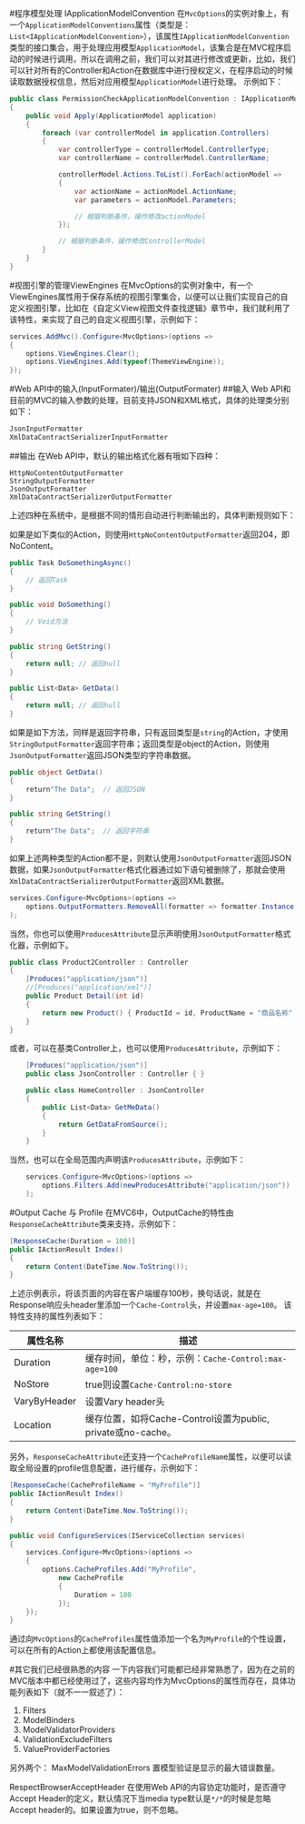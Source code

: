 #程序模型处理 IApplicationModelConvention
在`MvcOptions`的实例对象上，有一个`ApplicationModelConventions`属性（类型是：`List<IApplicationModelConvention>`），该属性`IApplicationModelConvention`类型的接口集合，用于处理应用模型`ApplicationModel`，该集合是在MVC程序启动的时候进行调用，所以在调用之前，我们可以对其进行修改或更新，比如，我们可以针对所有的Controller和Action在数据库中进行授权定义，在程序启动的时候读取数据授权信息，然后对应用模型`ApplicationModel`进行处理。 示例如下：
```csharp
public class PermissionCheckApplicationModelConvention : IApplicationModelConvention
{
    public void Apply(ApplicationModel application)
    {
        foreach (var controllerModel in application.Controllers)
        {
            var controllerType = controllerModel.ControllerType;
            var controllerName = controllerModel.ControllerName;

            controllerModel.Actions.ToList().ForEach(actionModel =>
            {
                var actionName = actionModel.ActionName;
                var parameters = actionModel.Parameters;

                // 根据判断条件，操作修改actionModel
            });

            // 根据判断条件，操作修改ControllerModel
        }
    }
}
```

#视图引擎的管理ViewEngines
在MvcOptions的实例对象中，有一个ViewEngines属性用于保存系统的视图引擎集合，以便可以让我们实现自己的自定义视图引擎，比如在《自定义View视图文件查找逻辑》章节中，我们就利用了该特性，来实现了自己的自定义视图引擎，示例如下：

```csharp
services.AddMvc().Configure<MvcOptions>(options =>
{
    options.ViewEngines.Clear();
    options.ViewEngines.Add(typeof(ThemeViewEngine));
});
```

#Web API中的输入(InputFormater)/输出(OutputFormater)
##输入
Web API和目前的MVC的输入参数的处理，目前支持JSON和XML格式，具体的处理类分别如下：
```csharp
JsonInputFormatter
XmlDataContractSerializerInputFormatter
```

##输出
在Web API中，默认的输出格式化器有哦如下四种：
```
HttpNoContentOutputFormatter
StringOutputFormatter
JsonOutputFormatter
XmlDataContractSerializerOutputFormatter
```
上述四种在系统中，是根据不同的情形自动进行判断输出的，具体判断规则如下：

如果是如下类似的Action，则使用`HttpNoContentOutputFormatter`返回204，即NoContent。

```csharp
public Task DoSomethingAsync()
{
    // 返回Task
}

public void DoSomething()
{
    // Void方法
}

public string GetString()
{
    return null; // 返回null
}

public List<Data> GetData()
{
    return null; // 返回null
}
```

如果是如下方法，同样是返回字符串，只有返回类型是`string`的Action，才使用`StringOutputFormatter`返回字符串；返回类型是object的Action，则使用`JsonOutputFormatter`返回JSON类型的字符串数据。

```csharp
public object GetData()
{
    return"The Data";  // 返回JSON
}

public string GetString()
{
    return"The Data";  // 返回字符串
}
```

如果上述两种类型的Action都不是，则默认使用`JsonOutputFormatter`返回JSON数据，如果`JsonOutputFormatter`格式化器通过如下语句被删除了，那就会使用`XmlDataContractSerializerOutputFormatter`返回XML数据。
```csharp
services.Configure<MvcOptions>(options =>
    options.OutputFormatters.RemoveAll(formatter => formatter.Instance is JsonOutputFormatter)
);
```

当然，你也可以使用`ProducesAttribute`显示声明使用`JsonOutputFormatter`格式化器，示例如下。
```csharp
public class Product2Controller : Controller
{
    [Produces("application/json")]
    //[Produces("application/xml")]
    public Product Detail(int id)
    {
        return new Product() { ProductId = id, ProductName = "商品名称" };
    }
}
```

或者，可以在基类Controller上，也可以使用`ProducesAttribute`，示例如下：
```csharp
    [Produces("application/json")]
    public class JsonController : Controller { }

    public class HomeController : JsonController
    {
        public List<Data> GetMeData()
        {
            return GetDataFromSource();
        }
    }
```

当然，也可以在全局范围内声明该`ProducesAttribute`，示例如下：
```csharp
    services.Configure<MvcOptions>(options =>
        options.Filters.Add(newProducesAttribute("application/json"))
    );
```

#Output Cache 与 Profile
在MVC6中，OutputCache的特性由`ResponseCacheAttribute`类来支持，示例如下：
```csharp
[ResponseCache(Duration = 100)]
public IActionResult Index()
{
    return Content(DateTime.Now.ToString());
}
```
上述示例表示，将该页面的内容在客户端缓存100秒，换句话说，就是在Response响应头header里添加一个`Cache-Control`头，并设置`max-age=100`。 该特性支持的属性列表如下：

| 属性名称  | 描述  |
| ------------ | ------------ |
| Duration  | 缓存时间，单位：秒，示例：`Cache-Control:max-age=100`  |
| NoStore  | true则设置`Cache-Control:no-store` |
| VaryByHeader  | 设置Vary header头  |
| Location  | 缓存位置，如将Cache-Control设置为public, private或no-cache。 |

另外，`ResponseCacheAttribute`还支持一个`CacheProfileNam`e属性，以便可以读取全局设置的profile信息配置，进行缓存，示例如下：
```csharp
[ResponseCache(CacheProfileName = "MyProfile")]
public IActionResult Index()
{
    return Content(DateTime.Now.ToString());
}

public void ConfigureServices(IServiceCollection services)
{
    services.Configure<MvcOptions>(options =>
    {
        options.CacheProfiles.Add("MyProfile",
            new CacheProfile
            {
                Duration = 100
            });
    });
}
```
通过向`MvcOptions`的`CacheProfiles`属性值添加一个名为`MyProfile`的个性设置，可以在所有的Action上都使用该配置信息。

#其它我们已经很熟悉的内容
一下内容我们可能都已经非常熟悉了，因为在之前的MVC版本中都已经使用过了，这些内容均作为MvcOptions的属性而存在，具体功能列表如下（就不一一叙述了）：
1. Filters
2. ModelBinders
3. ModelValidatorProviders
4. ValidationExcludeFilters
5. ValueProviderFactories

另外两个：
MaxModelValidationErrors
置模型验证是显示的最大错误数量。

RespectBrowserAcceptHeader
在使用Web API的内容协定功能时，是否遵守Accept Header的定义，默认情况下当media type默认是`*/*`的时候是忽略Accept header的。如果设置为true，则不忽略。

